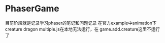 # PhaserGame
目前阶段就是记录学习phaser的笔记和问题记录
在官方example中animation下creature dragon multiple.js在本地无法运行，在 game.add.creature这里不运行了

